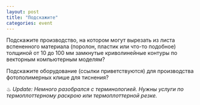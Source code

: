 ```yaml
---
layout: post
title: "Подскажите"
categories: event
---
```

Подскажите производство, на котором могут вырезать из листа вспененного материала (поролон, пластик или что-то подобное) толщиной от 10 до 100 мм замкнутые криволинейные контуры по векторным компьютерным моделям?

Подскажите оборудование (ссылки приветствуются) для производства фотополимерных клише для тиснения?

♨ *Update: Немного разобрался с терминологией. Нужны услуги по термоплоттерному раскрою или термоплоттерной резке.*
